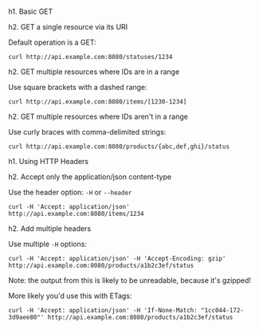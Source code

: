 h1. Basic GET

h2. GET a single resource via its URI

Default operation is a GET:

    curl http://api.example.com:8080/statuses/1234

h2. GET multiple resources where IDs are in a range

Use square brackets with a dashed range:

    curl http://api.example.com:8080/items/[1230-1234]

h2. GET multiple resources where IDs aren't in a range

Use curly braces with comma-delimited strings:

    curl http://api.example.com:8080/products/{abc,def,ghi}/status

h1. Using HTTP Headers

h2. Accept only the application/json content-type

Use the header option: `-H` or `--header`

    curl -H 'Accept: application/json' http://api.example.com:8080/items/1234

h2. Add multiple headers

Use multiple `-H` options:

    curl -H 'Accept: application/json' -H 'Accept-Encoding: gzip' http://api.example.com:8080/products/a1b2c3ef/status

Note: the output from this is likely to be unreadable, because it's gzipped!

More likely you'd use this with ETags:

    curl -H 'Accept: application/json' -H 'If-None-Match: "1cc044-172-3d9aee80"' http://api.example.com:8080/products/a1b2c3ef/status
